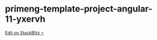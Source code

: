 # primeng-template-project-angular-11-yxervh

[Edit on StackBlitz ⚡️](https://stackblitz.com/edit/primeng-template-project-angular-11-yxervh)
